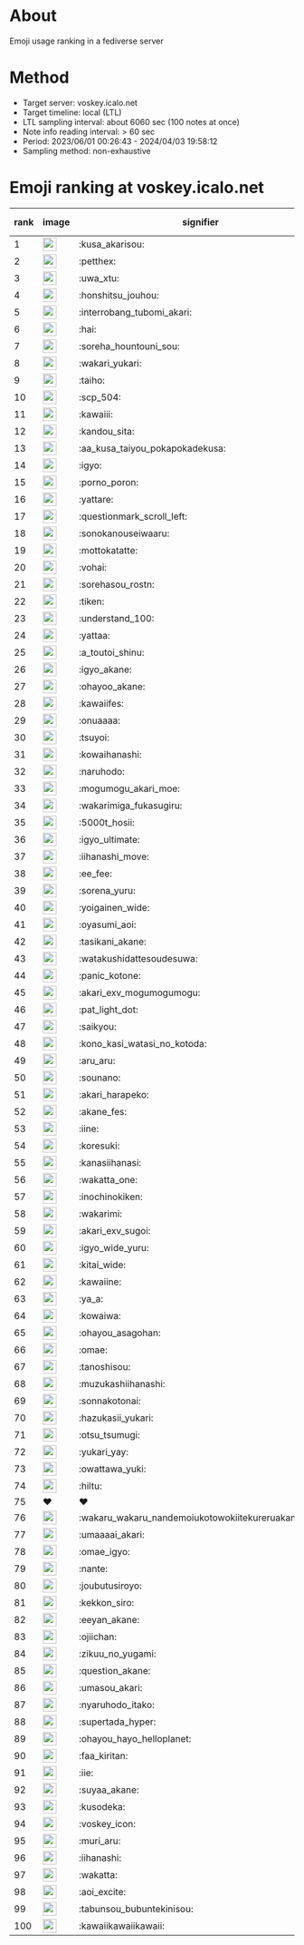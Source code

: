 # About
Emoji usage ranking in a fediverse server

# Method
- Target server: voskey.icalo.net
- Target timeline: local (LTL)
- LTL sampling interval: about 6060 sec (100 notes at once)
- Note info reading interval: > 60 sec
- Period: 2023/06/01 00:26:43 - 2024/04/03 19:58:12 
- Sampling method: non-exhaustive

# Emoji ranking at voskey.icalo.net

|rank|image|signifier|type|frequency score|
|----|----|----|----|----|
|1|<img height="24" src="https://voskey.icalo.net/emoji/kusa_akarisou.webp">|:kusa_akarisou:|custom|22778|
|2|<img height="24" src="https://voskey.icalo.net/emoji/petthex.webp">|:petthex:|custom|15535|
|3|<img height="24" src="https://voskey.icalo.net/emoji/uwa_xtu.webp">|:uwa_xtu:|custom|10886|
|4|<img height="24" src="https://voskey.icalo.net/emoji/honshitsu_jouhou.webp">|:honshitsu_jouhou:|custom|7800|
|5|<img height="24" src="https://voskey.icalo.net/emoji/interrobang_tubomi_akari.webp">|:interrobang_tubomi_akari:|custom|7399|
|6|<img height="24" src="https://voskey.icalo.net/emoji/hai.webp">|:hai:|custom|7090|
|7|<img height="24" src="https://voskey.icalo.net/emoji/soreha_hountouni_sou.webp">|:soreha_hountouni_sou:|custom|6463|
|8|<img height="24" src="https://voskey.icalo.net/emoji/wakari_yukari.webp">|:wakari_yukari:|custom|6345|
|9|<img height="24" src="https://voskey.icalo.net/emoji/taiho.webp">|:taiho:|custom|6339|
|10|<img height="24" src="https://voskey.icalo.net/emoji/scp_504.webp">|:scp_504:|custom|5214|
|11|<img height="24" src="https://voskey.icalo.net/emoji/kawaiii.webp">|:kawaiii:|custom|5125|
|12|<img height="24" src="https://voskey.icalo.net/emoji/kandou_sita.webp">|:kandou_sita:|custom|4518|
|13|<img height="24" src="https://voskey.icalo.net/emoji/aa_kusa_taiyou_pokapokadekusa.webp">|:aa_kusa_taiyou_pokapokadekusa:|custom|4407|
|14|<img height="24" src="https://voskey.icalo.net/emoji/igyo.webp">|:igyo:|custom|4220|
|15|<img height="24" src="https://voskey.icalo.net/emoji/porno_poron.webp">|:porno_poron:|custom|3964|
|16|<img height="24" src="https://voskey.icalo.net/emoji/yattare.webp">|:yattare:|custom|3814|
|17|<img height="24" src="https://voskey.icalo.net/emoji/questionmark_scroll_left.webp">|:questionmark_scroll_left:|custom|3795|
|18|<img height="24" src="https://voskey.icalo.net/emoji/sonokanouseiwaaru.webp">|:sonokanouseiwaaru:|custom|3729|
|19|<img height="24" src="https://voskey.icalo.net/emoji/mottokatatte.webp">|:mottokatatte:|custom|3647|
|20|<img height="24" src="https://voskey.icalo.net/emoji/vohai.webp">|:vohai:|custom|3641|
|21|<img height="24" src="https://voskey.icalo.net/emoji/sorehasou_rostn.webp">|:sorehasou_rostn:|custom|3492|
|22|<img height="24" src="https://voskey.icalo.net/emoji/tiken.webp">|:tiken:|custom|3381|
|23|<img height="24" src="https://voskey.icalo.net/emoji/understand_100.webp">|:understand_100:|custom|3171|
|24|<img height="24" src="https://voskey.icalo.net/emoji/yattaa.webp">|:yattaa:|custom|2867|
|25|<img height="24" src="https://voskey.icalo.net/emoji/a_toutoi_shinu.webp">|:a_toutoi_shinu:|custom|2859|
|26|<img height="24" src="https://voskey.icalo.net/emoji/igyo_akane.webp">|:igyo_akane:|custom|2843|
|27|<img height="24" src="https://voskey.icalo.net/emoji/ohayoo_akane.webp">|:ohayoo_akane:|custom|2720|
|28|<img height="24" src="https://voskey.icalo.net/emoji/kawaiifes.webp">|:kawaiifes:|custom|2689|
|29|<img height="24" src="https://voskey.icalo.net/emoji/onuaaaa.webp">|:onuaaaa:|custom|2679|
|30|<img height="24" src="https://voskey.icalo.net/emoji/tsuyoi.webp">|:tsuyoi:|custom|2606|
|31|<img height="24" src="https://voskey.icalo.net/emoji/kowaihanashi.webp">|:kowaihanashi:|custom|2586|
|32|<img height="24" src="https://voskey.icalo.net/emoji/naruhodo.webp">|:naruhodo:|custom|2474|
|33|<img height="24" src="https://voskey.icalo.net/emoji/mogumogu_akari_moe.webp">|:mogumogu_akari_moe:|custom|2410|
|34|<img height="24" src="https://voskey.icalo.net/emoji/wakarimiga_fukasugiru.webp">|:wakarimiga_fukasugiru:|custom|2327|
|35|<img height="24" src="https://voskey.icalo.net/emoji/5000t_hosii.webp">|:5000t_hosii:|custom|2280|
|36|<img height="24" src="https://voskey.icalo.net/emoji/igyo_ultimate.webp">|:igyo_ultimate:|custom|2219|
|37|<img height="24" src="https://voskey.icalo.net/emoji/iihanashi_move.webp">|:iihanashi_move:|custom|2154|
|38|<img height="24" src="https://voskey.icalo.net/emoji/ee_fee.webp">|:ee_fee:|custom|2115|
|39|<img height="24" src="https://voskey.icalo.net/emoji/sorena_yuru.webp">|:sorena_yuru:|custom|2109|
|40|<img height="24" src="https://voskey.icalo.net/emoji/yoigainen_wide.webp">|:yoigainen_wide:|custom|2012|
|41|<img height="24" src="https://voskey.icalo.net/emoji/oyasumi_aoi.webp">|:oyasumi_aoi:|custom|1982|
|42|<img height="24" src="https://voskey.icalo.net/emoji/tasikani_akane.webp">|:tasikani_akane:|custom|1948|
|43|<img height="24" src="https://voskey.icalo.net/emoji/watakushidattesoudesuwa.webp">|:watakushidattesoudesuwa:|custom|1924|
|44|<img height="24" src="https://voskey.icalo.net/emoji/panic_kotone.webp">|:panic_kotone:|custom|1815|
|45|<img height="24" src="https://voskey.icalo.net/emoji/akari_exv_mogumogumogu.webp">|:akari_exv_mogumogumogu:|custom|1761|
|46|<img height="24" src="https://voskey.icalo.net/emoji/pat_light_dot.webp">|:pat_light_dot:|custom|1740|
|47|<img height="24" src="https://voskey.icalo.net/emoji/saikyou.webp">|:saikyou:|custom|1737|
|48|<img height="24" src="https://voskey.icalo.net/emoji/kono_kasi_watasi_no_kotoda.webp">|:kono_kasi_watasi_no_kotoda:|custom|1703|
|49|<img height="24" src="https://voskey.icalo.net/emoji/aru_aru.webp">|:aru_aru:|custom|1678|
|50|<img height="24" src="https://voskey.icalo.net/emoji/sounano.webp">|:sounano:|custom|1672|
|51|<img height="24" src="https://voskey.icalo.net/emoji/akari_harapeko.webp">|:akari_harapeko:|custom|1662|
|52|<img height="24" src="https://voskey.icalo.net/emoji/akane_fes.webp">|:akane_fes:|custom|1644|
|53|<img height="24" src="https://voskey.icalo.net/emoji/iine.webp">|:iine:|custom|1622|
|54|<img height="24" src="https://voskey.icalo.net/emoji/koresuki.webp">|:koresuki:|custom|1609|
|55|<img height="24" src="https://voskey.icalo.net/emoji/kanasiihanasi.webp">|:kanasiihanasi:|custom|1548|
|56|<img height="24" src="https://voskey.icalo.net/emoji/wakatta_one.webp">|:wakatta_one:|custom|1533|
|57|<img height="24" src="https://voskey.icalo.net/emoji/inochinokiken.webp">|:inochinokiken:|custom|1518|
|58|<img height="24" src="https://voskey.icalo.net/emoji/wakarimi.webp">|:wakarimi:|custom|1493|
|59|<img height="24" src="https://voskey.icalo.net/emoji/akari_exv_sugoi.webp">|:akari_exv_sugoi:|custom|1451|
|60|<img height="24" src="https://voskey.icalo.net/emoji/igyo_wide_yuru.webp">|:igyo_wide_yuru:|custom|1431|
|61|<img height="24" src="https://voskey.icalo.net/emoji/kitai_wide.webp">|:kitai_wide:|custom|1365|
|62|<img height="24" src="https://voskey.icalo.net/emoji/kawaiine.webp">|:kawaiine:|custom|1363|
|63|<img height="24" src="https://voskey.icalo.net/emoji/ya_a.webp">|:ya_a:|custom|1313|
|64|<img height="24" src="https://voskey.icalo.net/emoji/kowaiwa.webp">|:kowaiwa:|custom|1312|
|65|<img height="24" src="https://voskey.icalo.net/emoji/ohayou_asagohan.webp">|:ohayou_asagohan:|custom|1306|
|66|<img height="24" src="https://voskey.icalo.net/emoji/omae.webp">|:omae:|custom|1275|
|67|<img height="24" src="https://voskey.icalo.net/emoji/tanoshisou.webp">|:tanoshisou:|custom|1236|
|68|<img height="24" src="https://voskey.icalo.net/emoji/muzukashiihanashi.webp">|:muzukashiihanashi:|custom|1231|
|69|<img height="24" src="https://voskey.icalo.net/emoji/sonnakotonai.webp">|:sonnakotonai:|custom|1192|
|70|<img height="24" src="https://voskey.icalo.net/emoji/hazukasii_yukari.webp">|:hazukasii_yukari:|custom|1156|
|71|<img height="24" src="https://voskey.icalo.net/emoji/otsu_tsumugi.webp">|:otsu_tsumugi:|custom|1149|
|72|<img height="24" src="https://voskey.icalo.net/emoji/yukari_yay.webp">|:yukari_yay:|custom|1141|
|73|<img height="24" src="https://voskey.icalo.net/emoji/owattawa_yuki.webp">|:owattawa_yuki:|custom|1135|
|74|<img height="24" src="https://voskey.icalo.net/emoji/hiltu.webp">|:hiltu:|custom|1118|
|75|❤|❤|unicode|1110|
|76|<img height="24" src="https://voskey.icalo.net/emoji/wakaru_wakaru_nandemoiukotowokiitekureruakanetyan.webp">|:wakaru_wakaru_nandemoiukotowokiitekureruakanetyan:|custom|1105|
|77|<img height="24" src="https://voskey.icalo.net/emoji/umaaaai_akari.webp">|:umaaaai_akari:|custom|1099|
|78|<img height="24" src="https://voskey.icalo.net/emoji/omae_igyo.webp">|:omae_igyo:|custom|1088|
|79|<img height="24" src="https://voskey.icalo.net/emoji/nante.webp">|:nante:|custom|1084|
|80|<img height="24" src="https://voskey.icalo.net/emoji/joubutusiroyo.webp">|:joubutusiroyo:|custom|1082|
|81|<img height="24" src="https://voskey.icalo.net/emoji/kekkon_siro.webp">|:kekkon_siro:|custom|1080|
|82|<img height="24" src="https://voskey.icalo.net/emoji/eeyan_akane.webp">|:eeyan_akane:|custom|1070|
|83|<img height="24" src="https://voskey.icalo.net/emoji/ojiichan.webp">|:ojiichan:|custom|1069|
|84|<img height="24" src="https://voskey.icalo.net/emoji/zikuu_no_yugami.webp">|:zikuu_no_yugami:|custom|1058|
|85|<img height="24" src="https://voskey.icalo.net/emoji/question_akane.webp">|:question_akane:|custom|1042|
|86|<img height="24" src="https://voskey.icalo.net/emoji/umasou_akari.webp">|:umasou_akari:|custom|1042|
|87|<img height="24" src="https://voskey.icalo.net/emoji/nyaruhodo_itako.webp">|:nyaruhodo_itako:|custom|1037|
|88|<img height="24" src="https://voskey.icalo.net/emoji/supertada_hyper.webp">|:supertada_hyper:|custom|1034|
|89|<img height="24" src="https://voskey.icalo.net/emoji/ohayou_hayo_helloplanet.webp">|:ohayou_hayo_helloplanet:|custom|1029|
|90|<img height="24" src="https://voskey.icalo.net/emoji/faa_kiritan.webp">|:faa_kiritan:|custom|1018|
|91|<img height="24" src="https://voskey.icalo.net/emoji/iie.webp">|:iie:|custom|1018|
|92|<img height="24" src="https://voskey.icalo.net/emoji/suyaa_akane.webp">|:suyaa_akane:|custom|1005|
|93|<img height="24" src="https://voskey.icalo.net/emoji/kusodeka.webp">|:kusodeka:|custom|991|
|94|<img height="24" src="https://voskey.icalo.net/emoji/voskey_icon.webp">|:voskey_icon:|custom|980|
|95|<img height="24" src="https://voskey.icalo.net/emoji/muri_aru.webp">|:muri_aru:|custom|963|
|96|<img height="24" src="https://voskey.icalo.net/emoji/iihanashi.webp">|:iihanashi:|custom|961|
|97|<img height="24" src="https://voskey.icalo.net/emoji/wakatta.webp">|:wakatta:|custom|952|
|98|<img height="24" src="https://voskey.icalo.net/emoji/aoi_excite.webp">|:aoi_excite:|custom|931|
|99|<img height="24" src="https://voskey.icalo.net/emoji/tabunsou_bubuntekinisou.webp">|:tabunsou_bubuntekinisou:|custom|918|
|100|<img height="24" src="https://voskey.icalo.net/emoji/kawaiikawaiikawaii.webp">|:kawaiikawaiikawaii:|custom|917|
